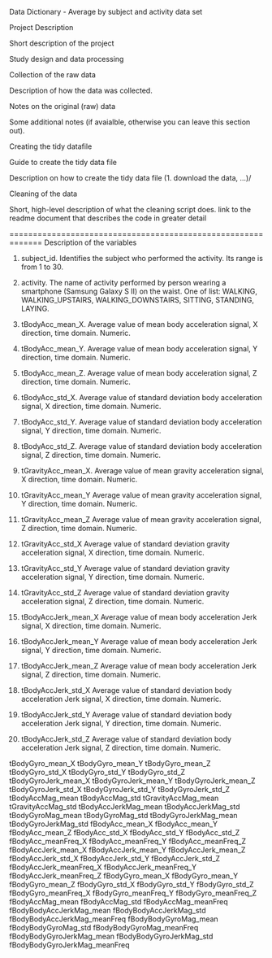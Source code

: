 Data Dictionary - Average by subject and activity data set

Project Description

Short description of the project

Study design and data processing

Collection of the raw data

Description of how the data was collected.

Notes on the original (raw) data

Some additional notes (if avaialble, otherwise you can leave this section out).

Creating the tidy datafile

Guide to create the tidy data file

Description on how to create the tidy data file (1. download the data, ...)/

Cleaning of the data

Short, high-level description of what the cleaning script does. link to the readme document that describes the code in greater detail

=============================================================
Description of the variables

1. subject_id. 
    Identifies the subject who performed the activity. 
    Its range is from 1 to 30.

2. activity. 
    The name of activity performed by person wearing a smartphone (Samsung Galaxy S II) on the waist.
    One of list: WALKING, WALKING_UPSTAIRS, WALKING_DOWNSTAIRS, SITTING, STANDING, LAYING.

3. tBodyAcc_mean_X. 
    Average value of mean body acceleration signal, X direction, time domain.
    Numeric.

4. tBodyAcc_mean_Y. 
    Average value of mean body acceleration signal, Y direction, time domain.
    Numeric.

5. tBodyAcc_mean_Z. 
    Average value of mean body acceleration signal, Z direction, time domain.
    Numeric.
 
6. tBodyAcc_std_X. 
    Average value of standard deviation body acceleration signal, X direction, time domain.
    Numeric.
 
7. tBodyAcc_std_Y. 
    Average value of standard deviation body acceleration signal, Y direction, time domain.
    Numeric.
 
8. tBodyAcc_std_Z. 
    Average value of standard deviation body acceleration signal, Z direction, time domain.
    Numeric.
 
9. tGravityAcc_mean_X. 
    Average value of mean gravity acceleration signal, X direction, time domain.
    Numeric.
 
10. tGravityAcc_mean_Y
Average value of mean gravity acceleration signal, Y direction, time domain.
Numeric.
 
11. tGravityAcc_mean_Z
Average value of mean gravity acceleration signal, Z direction, time domain.
Numeric.
 
12. tGravityAcc_std_X
Average value of standard deviation gravity acceleration signal, X direction, time domain.
Numeric.
 
13. tGravityAcc_std_Y
Average value of standard deviation gravity acceleration signal, Y direction, time domain.
Numeric.
 
14. tGravityAcc_std_Z
Average value of standard deviation gravity acceleration signal, Z direction, time domain.
Numeric.
 
15. tBodyAccJerk_mean_X
Average value of mean body acceleration Jerk signal, X direction, time domain.
Numeric.
 
16. tBodyAccJerk_mean_Y
Average value of mean body acceleration Jerk signal, Y direction, time domain.
Numeric.
 
17. tBodyAccJerk_mean_Z
Average value of mean body acceleration Jerk signal, Z direction, time domain.
Numeric.
 
18. tBodyAccJerk_std_X
Average value of standard deviation body acceleration Jerk signal, X direction, time domain.
Numeric.
 
19. tBodyAccJerk_std_Y
Average value of standard deviation body acceleration Jerk signal, Y direction, time domain.
Numeric.
 
20. tBodyAccJerk_std_Z
Average value of standard deviation body acceleration Jerk signal, Z direction, time domain.
Numeric.
 
tBodyGyro_mean_X
tBodyGyro_mean_Y
tBodyGyro_mean_Z
tBodyGyro_std_X
tBodyGyro_std_Y
tBodyGyro_std_Z
tBodyGyroJerk_mean_X
tBodyGyroJerk_mean_Y
tBodyGyroJerk_mean_Z
tBodyGyroJerk_std_X
tBodyGyroJerk_std_Y
tBodyGyroJerk_std_Z
tBodyAccMag_mean
tBodyAccMag_std
tGravityAccMag_mean
tGravityAccMag_std
tBodyAccJerkMag_mean
tBodyAccJerkMag_std
tBodyGyroMag_mean
tBodyGyroMag_std
tBodyGyroJerkMag_mean
tBodyGyroJerkMag_std
fBodyAcc_mean_X
fBodyAcc_mean_Y
fBodyAcc_mean_Z
fBodyAcc_std_X
fBodyAcc_std_Y
fBodyAcc_std_Z
fBodyAcc_meanFreq_X
fBodyAcc_meanFreq_Y
fBodyAcc_meanFreq_Z
fBodyAccJerk_mean_X
fBodyAccJerk_mean_Y
fBodyAccJerk_mean_Z
fBodyAccJerk_std_X
fBodyAccJerk_std_Y
fBodyAccJerk_std_Z
fBodyAccJerk_meanFreq_X
fBodyAccJerk_meanFreq_Y
fBodyAccJerk_meanFreq_Z
fBodyGyro_mean_X
fBodyGyro_mean_Y
fBodyGyro_mean_Z
fBodyGyro_std_X
fBodyGyro_std_Y
fBodyGyro_std_Z
fBodyGyro_meanFreq_X
fBodyGyro_meanFreq_Y
fBodyGyro_meanFreq_Z
fBodyAccMag_mean
fBodyAccMag_std
fBodyAccMag_meanFreq
fBodyBodyAccJerkMag_mean
fBodyBodyAccJerkMag_std
fBodyBodyAccJerkMag_meanFreq
fBodyBodyGyroMag_mean
fBodyBodyGyroMag_std
fBodyBodyGyroMag_meanFreq
fBodyBodyGyroJerkMag_mean
fBodyBodyGyroJerkMag_std
fBodyBodyGyroJerkMag_meanFreq
